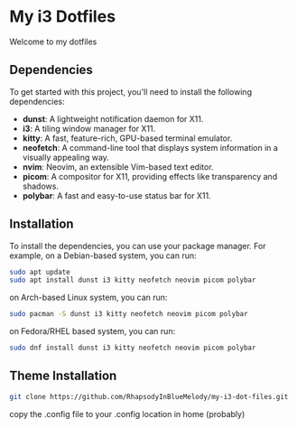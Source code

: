 # My i3 Dotfiles

Welcome to my dotfiles

## Dependencies

To get started with this project, you'll need to install the following dependencies:

- **dunst**: A lightweight notification daemon for X11.
- **i3**: A tiling window manager for X11.
- **kitty**: A fast, feature-rich, GPU-based terminal emulator.
- **neofetch**: A command-line tool that displays system information in a visually appealing way.
- **nvim**: Neovim, an extensible Vim-based text editor.
- **picom**: A compositor for X11, providing effects like transparency and shadows.
- **polybar**: A fast and easy-to-use status bar for X11.

## Installation

To install the dependencies, you can use your package manager. For example, on a Debian-based system, you can run:

```bash
sudo apt update
sudo apt install dunst i3 kitty neofetch neovim picom polybar
```

on Arch-based Linux system, you can run:
```bash
sudo pacman -S dunst i3 kitty neofetch neovim picom polybar
```

on Fedora/RHEL based system, you can run:
```bash
sudo dnf install dunst i3 kitty neofetch neovim picom polybar
```

## Theme Installation
```bash
git clone https://github.com/RhapsodyInBlueMelody/my-i3-dot-files.git
```
copy the .config file to your .config location in home (probably)
